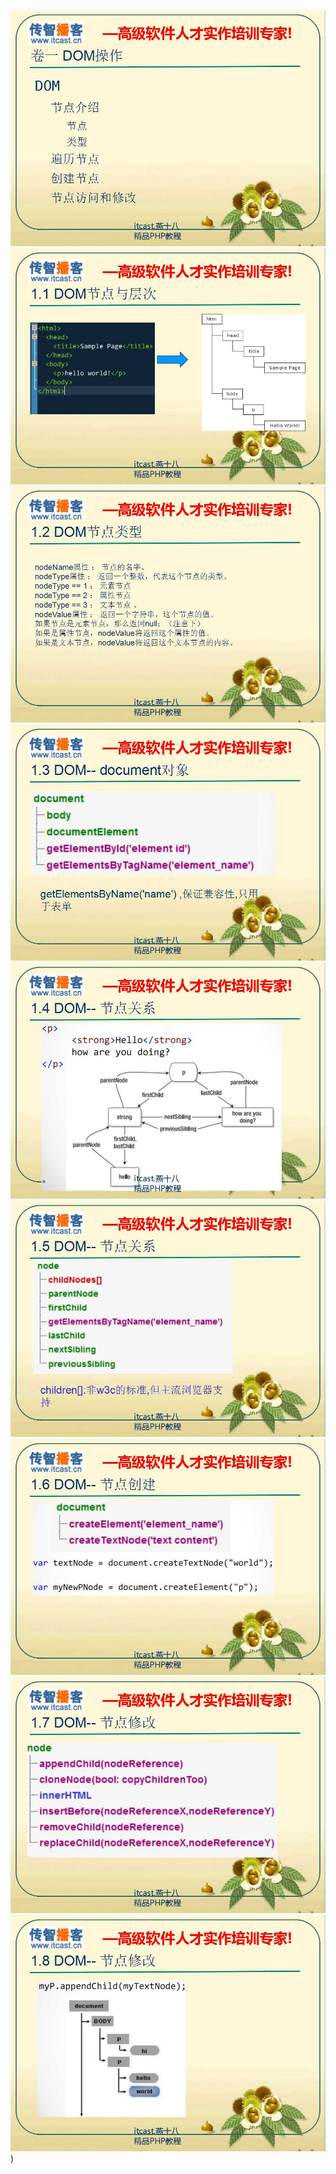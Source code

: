 ![](./images/DOM/1.jpg)
![](./images/DOM/2.jpg)
![](./images/DOM/3.jpg)
![](./images/DOM/4.jpg)
![](./images/DOM/5.jpg)
![](./images/DOM/6.jpg)
![](./images/DOM/7.jpg)
![](./images/DOM/8.jpg)
![](./images/DOM/9.jpg))
